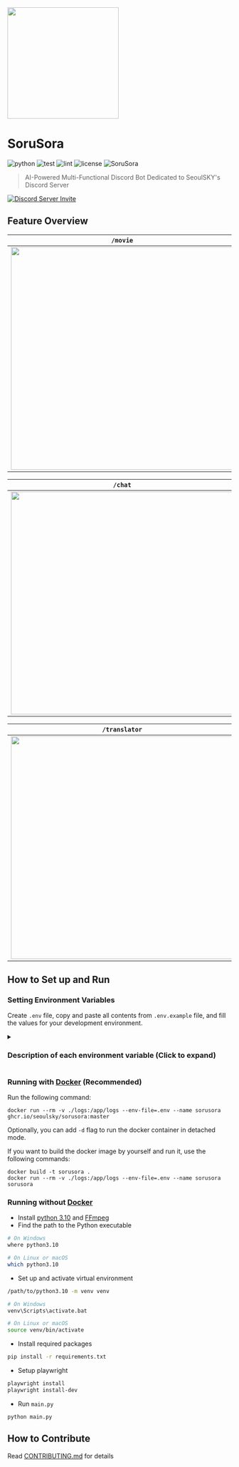 <img width="250" src="https://github.com/SeoulSKY/SoruSora/assets/48105703/08369937-4e80-4acf-b979-164f39dff5d7">

# SoruSora

![python](https://img.shields.io/badge/python-v3.10-blue) ![test](https://github.com/SeoulSKY/SoruSora/actions/workflows/pytest.yml/badge.svg) ![lint](https://github.com/SeoulSKY/SoruSora/actions/workflows/pylint.yml/badge.svg) ![license](https://img.shields.io/github/license/SeoulSKY/SoruSora) ![SoruSora](https://img.shields.io/badge/SoruSora-online-green?style=flat&logo=discord)

> AI-Powered Multi-Functional Discord Bot Dedicated to SeoulSKY's Discord Server

[![Discord Server Invite](http://invidget.switchblade.xyz/kQZDJJB)](https://discord.gg/kQZDJJB)


## Feature Overview

| `/movie` |
|--------------|
| <img style="width: 500px; height: auto" src="https://github.com/SeoulSKY/SoruSora/assets/48105703/b20ed72f-55e0-4787-9428-c1f925ab3a0a"> |

| `/chat` |
|--------------|
| <img style="width: 500px; height: auto" src="https://github.com/SeoulSKY/SoruSora/assets/48105703/7f3eacda-87ac-45e0-a80a-6e6458752c82"> |

| `/translator`  |
| ------------ |
| <img style="width: 500px; height: auto" src="https://github.com/SeoulSKY/SoruSora/assets/48105703/5f84e863-c5c8-494f-a10d-064e3d9f64c7"> |

## How to Set up and Run

### Setting Environment Variables

Create `.env` file, copy and paste all contents from `.env.example` file, and fill the values for your development environment.

<details>
  <summary>
    <h3>Description of each environment variable (Click to expand)</h3>
  </summary>

| Name                                 | Description                                                                                                                                                                                                                                             |
|--------------------------------------|---------------------------------------------------------------------------------------------------------------------------------------------------------------------------------------------------------------------------------------------------------|
| BOT_TOKEN                            | [Token](https://discord.com/developers/applications) for your own Discord bot                                                                                                                                                                           |
| TEST_GUILD_ID                        | (Optional) Find your test server id following the [guide](https://support.discord.com/hc/en-us/articles/206346498-Where-can-I-find-my-User-Server-Message-ID-). In the test server, the slash commands immediately get updated when you run the program |
| FIREBASE_TYPE                        | One of the value in the private key in your Firebase project. Go to `Project Settings` →  `Service accounts` → `Firebase Admin SDK` → `Generate new private key`                                                                                        |
| FIREBASE_PROJECT_ID                  | Same as above                                                                                                                                                                                                                                           |
| FIREBASE_PRIVATE_KEY_ID              | Same as above                                                                                                                                                                                                                                           |
| FIREBASE_PRIVATE_KEY                 | Same as above                                                                                                                                                                                                                                           |
| FIREBASE_CLIENT_EMAIL                | Same as above                                                                                                                                                                                                                                           |
| FIREBASE_CLIENT_ID                   | Same as above                                                                                                                                                                                                                                           |
| FIREBASE_AUTH_URI                    | Same as above                                                                                                                                                                                                                                           |
| FIREBASE_TOKEN_URI                   | Same as above                                                                                                                                                                                                                                           |
| FIREBASE_AUTH_PROVIDER_X509_CERT_URL | Same as above                                                                                                                                                                                                                                           |
| FIREBASE_CLIENT_X509_CERT_URL        | Same as above                                                                                                                                                                                                                                           |
| CAI_TOKEN                            | Token for your Character AI account. Follow the [guide](https://pycai.gitbook.io/welcome/api/values) to learn how to acquire it.                                                                                                                        |
| CAI_CHAR_ID                          | ID for the character in the Character AI. Follow the [guide](https://pycai.gitbook.io/welcome/api/values) to learn how to acquire it.                                                                                                                   |

</details>

### Running with [Docker](https://www.docker.com) (Recommended)

Run the following command:

```
docker run --rm -v ./logs:/app/logs --env-file=.env --name sorusora ghcr.io/seoulsky/sorusora:master
```

Optionally, you can add `-d` flag to run the docker container in detached mode.


If you want to build the docker image by yourself and run it, use the following commands:

```
docker build -t sorusora .
docker run --rm -v ./logs:/app/logs --env-file=.env --name sorusora sorusora
```

### Running without [Docker](https://www.docker.com)

* Install [python 3.10](https://www.python.org/downloads/) and [FFmpeg](https://ffmpeg.org/download.html)
* Find the path to the Python executable


```bash
# On Windows
where python3.10

# On Linux or macOS
which python3.10
```

* Set up and activate virtual environment

```bash
/path/to/python3.10 -m venv venv

# On Windows
venv\Scripts\activate.bat

# On Linux or macOS
source venv/bin/activate
```

* Install required packages

```bash
pip install -r requirements.txt
```

* Setup playwright

```bash
playwright install
playwright install-dev
```

* Run `main.py`

```
python main.py
```

## How to Contribute

Read [CONTRIBUTING.md](https://github.com/SeoulSKY/SoruSora/blob/master/docs/CONTRIBUTING.md) for details
